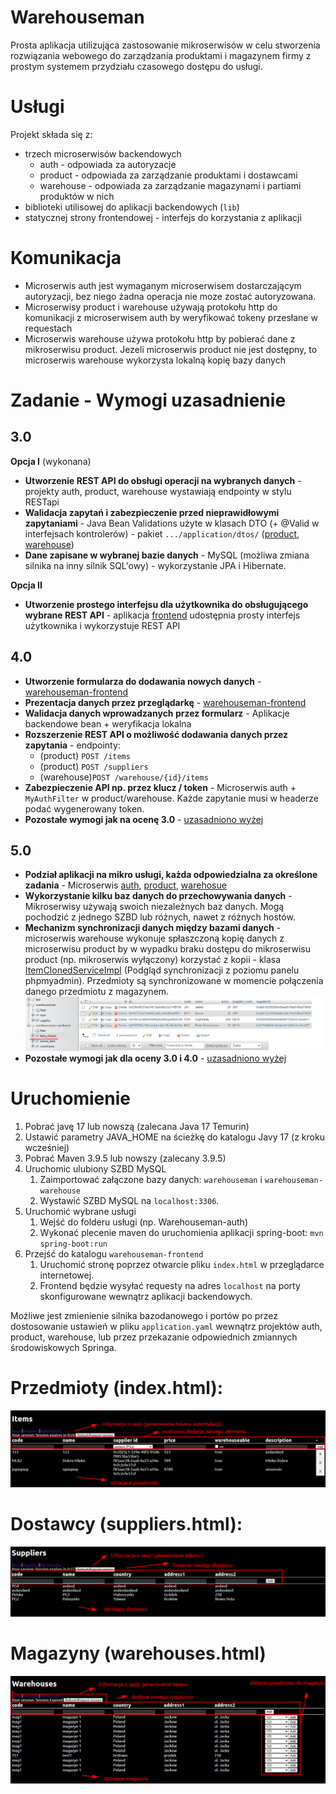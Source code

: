 # Warehouseman
Prosta aplikacja utilizująca zastosowanie mikroserwisów w celu stworzenia rozwiązania webowego do zarządzania produktami i magazynem firmy z prostym systemem przydziału czasowego dostępu do usługi.

# Usługi
Projekt składa się z:
- trzech microserwisów backendowych
    - auth - odpowiada za autoryzacje
    - product - odpowiada za zarządzanie produktami i dostawcami
    - warehouse - odpowiada za zarządzanie magazynami i partiami produktów w nich
- biblioteki utilisowej do aplikacji backendowych (`lib`)
- statycznej strony frontendowej - interfejs do korzystania z aplikacji

# Komunikacja
- Microserwis auth jest wymaganym microserwisem dostarczającym autoryzacji, bez niego żadna operacja nie moze zostać autoryzowana.
- Microserwisy product i warehouse używają protokołu http do komunikacji z microserwisem auth by weryfikować tokeny przesłane w requestach
- Microserwis warehouse używa protokołu http by pobierać dane z mikroserwisu product. Jezeli microserwis product nie jest dostępny, to microserwis warehouse wykorzysta lokalną kopię bazy danych

# Zadanie - Wymogi uzasadnienie

## 3.0

**Opcja I** (wykonana)

- **Utworzenie REST API do obsługi operacji na wybranych danych** - projekty auth, product, warehouse wystawiają endpointy w stylu RESTapi
- **Walidacja zapytań i zabezpieczenie przed nieprawidłowymi zapytaniami** - Java Bean Validations użyte w klasach DTO (+ @Valid w interfejsach kontrolerów) - pakiet `.../application/dtos/` ([product](./warehouseman-product/src/main/java/pl/krakow/uken/mateuszjachowicz/warehouseman/product/application/dtos/), [warehouse](./warehouseman-warehouse/src/main/java/pl/krakow/uken/mateuszjachowicz/warehouseman/warehouse/application/dtos/))
- **Dane zapisane w wybranej bazie danych** - MySQL (możliwa zmiana silnika na inny silnik SQL'owy) - wykorzystanie JPA i Hibernate.

**Opcja II**

- **Utworzenie prostego interfejsu dla użytkownika do obsługującego wybrane REST API** - aplikacja [frontend](./warehouseman-frontend/) udostępnia prosty interfejs użytkownika i wykorzystuje REST API

## 4.0
- **Utworzenie formularza do dodawania nowych danych** - [warehouseman-frontend](./warehouseman-frontend/public/index.html)
- **Prezentacja danych przez przeglądarkę** - [warehouseman-frontend](./warehouseman-frontend/public/index.html)
- **Walidacja danych wprowadzanych przez formularz** - Aplikacje backendowe bean + weryfikacja lokalna
- **Rozszerzenie REST API o możliwość dodawania danych przez zapytania** - endpointy:
    - (product) `POST /items`
    - (product) `POST /suppliers`
    - (warehouse)`POST /warehouse/{id}/items`
- **Zabezpieczenie API np. przez klucz / token** - Microserwis auth + `MyAuthFilter` w product/warehouse. Każde zapytanie musi w headerze podać wygenerowany token.
- **Pozostałe wymogi jak na ocenę 3.0** - [uzasadniono wyżej](#30)

## 5.0
- **Podział aplikacji na mikro usługi, każda odpowiedzialna za określone zadania** - Microserwis [auth](./warehouseman-auth/), [product](./warehouseman-product/), [warehosue](./warehouseman-warehouse/)
- **Wykorzystanie kilku baz danych do przechowywania danych** - Mikroserwisy używają swoich niezależnych baz danych. Mogą pochodzić z jednego SZBD lub różnych, nawet z różnych hostów.
- **Mechanizm synchronizacji danych między bazami danych** - microserwis warehouse wykonuje spłaszczoną kopię danych z microserwisu product by w wypadku braku dostępu do mikroserwisu product (np. mikroserwis wyłączony) korzystać z kopii - klasa [ItemClonedServiceImpl](./warehouseman-warehouse/src/main/java/pl/krakow/uken/mateuszjachowicz/warehouseman/warehouse/internal/services/ItemClonedServiceImpl.java)
(Podgląd synchronizacji z poziomu panelu phpmyadmin). Przedmioty są synchronizowane w momencie połączenia danego przedmiotu z magazynem.
![Alt text](image-3.png)
- **Pozostałe wymogi jak dla oceny 3.0 i 4.0** - [uzasadniono wyżej](#40)


# Uruchomienie 
1. Pobrać javę 17 lub nowszą (zalecana Java 17 Temurin)
2. Ustawić parametry JAVA_HOME na ścieżkę do katalogu Javy 17 (z kroku wcześniej)
3. Pobrać Maven 3.9.5 lub nowszy (zalecany 3.9.5)
4. Uruchomic ulubiony SZBD MySQL
    1. Zaimportować załączone bazy danych: `warehouseman` i `warehouseman-warehouse`
    2. Wystawić SZBD MySQL na `localhost:3306`.
5. Uruchomić wybrane usługi
    1. Wejść do folderu usługi (np. Warehouseman-auth)
    2. Wykonać plecenie maven do uruchomienia aplikacji spring-boot: `mvn spring-boot:run`
6. Przejść do katalogu `warehouseman-frontend`
    1. Uruchomić stronę poprzez otwarcie pliku `index.html` w przeglądarce internetowej.
    2. Frontend będzie wysyłać requesty na adres `localhost` na porty skonfigurowane wewnątrz aplikacji backendowych.

Możliwe jest zmienienie silnika bazodanowego i portów po przez dostosowanie ustawień w pliku `application.yaml` wewnątrz projektów auth, product, warehouse, lub przez przekazanie odpowiednich zmiannych środowiskowych Springa.

# Przedmioty (index.html):
![Alt text](image.png)

# Dostawcy (suppliers.html):
![Alt text](image-1.png)

# Magazyny (warehouses.html)
![Alt text](image-2.png)

